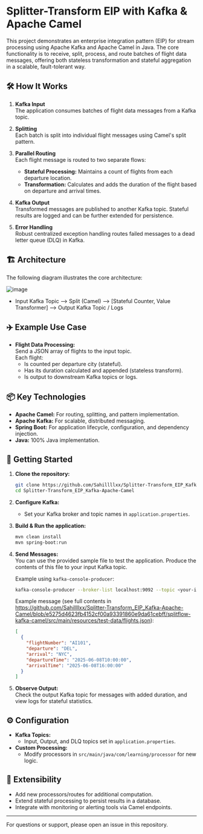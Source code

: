 # Splitter-Transform EIP with Kafka & Apache Camel

This project demonstrates an enterprise integration pattern (EIP) for stream processing using Apache Kafka and Apache Camel in Java. The core functionality is to receive, split, process, and route batches of flight data messages, offering both stateless transformation and stateful aggregation in a scalable, fault-tolerant way.

## 🛠️ How It Works

1. **Kafka Input**  
   The application consumes batches of flight data messages from a Kafka topic.

2. **Splitting**  
   Each batch is split into individual flight messages using Camel's split pattern.

3. **Parallel Routing**  
   Each flight message is routed to two separate flows:
   - **Stateful Processing:** Maintains a count of flights from each departure location.
   - **Transformation:** Calculates and adds the duration of the flight based on departure and arrival times.

4. **Kafka Output**  
   Transformed messages are published to another Kafka topic. Stateful results are logged and can be further extended for persistence.

5. **Error Handling**  
   Robust centralized exception handling routes failed messages to a dead letter queue (DLQ) in Kafka.

## 🏗️ Architecture

The following diagram illustrates the core architecture:

![image](https://github.com/user-attachments/assets/975c84fb-95c9-4500-acce-be15b7950c1d)

- Input Kafka Topic ⟶ Split (Camel) ⟶ [Stateful Counter, Value Transformer] ⟶ Output Kafka Topic / Logs

## ✈️ Example Use Case

- **Flight Data Processing:**  
  Send a JSON array of flights to the input topic.  
  Each flight:
    - Is counted per departure city (stateful).
    - Has its duration calculated and appended (stateless transform).
    - Is output to downstream Kafka topics or logs.

## 📦 Key Technologies

- **Apache Camel:** For routing, splitting, and pattern implementation.
- **Apache Kafka:** For scalable, distributed messaging.
- **Spring Boot:** For application lifecycle, configuration, and dependency injection.
- **Java:** 100% Java implementation.

## 🚀 Getting Started

1. **Clone the repository:**
    ```bash
    git clone https://github.com/Sahillllxx/Splitter-Transform_EIP_Kafka-Apache-Camel.git
    cd Splitter-Transform_EIP_Kafka-Apache-Camel
    ```

2. **Configure Kafka:**
    - Set your Kafka broker and topic names in `application.properties`.

3. **Build & Run the application:**
    ```bash
    mvn clean install
    mvn spring-boot:run
    ```

4. **Send Messages:**  
   You can use the provided sample file to test the application.
   Produce the contents of this file to your input Kafka topic.

   Example using `kafka-console-producer`:
   ```bash
   kafka-console-producer --broker-list localhost:9092 --topic <your-input-topic> < flights.json
   ```

   Example message (see full contents in https://github.com/Sahillllxx/Splitter-Transform_EIP_Kafka-Apache-Camel/blob/e5275d4623fb4152cf00a93391860e9da61cebff/splitflow-kafka-camel/src/main/resources/test-data/flights.json):
   ```json
   [
     {
       "flightNumber": "AI101",
       "departure": "DEL",
       "arrival": "NYC",
       "departureTime": "2025-06-08T10:00:00",
       "arrivalTime": "2025-06-08T16:00:00"
     }
   ]
   ```


5. **Observe Output:**  
   Check the output Kafka topic for messages with added duration, and view logs for stateful statistics.

## ⚙️ Configuration

- **Kafka Topics:**  
  - Input, Output, and DLQ topics set in `application.properties`.
- **Custom Processing:**  
  - Modify processors in `src/main/java/com/learning/processor` for new logic.

## 🧩 Extensibility

- Add new processors/routes for additional computation.
- Extend stateful processing to persist results in a database.
- Integrate with monitoring or alerting tools via Camel endpoints.

---

For questions or support, please open an issue in this repository.
